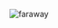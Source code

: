 ![faraway](https://github.com/cnon06/react-travel-list/assets/59291488/3cf23fb6-1460-43b0-900b-618868ea19c2)


